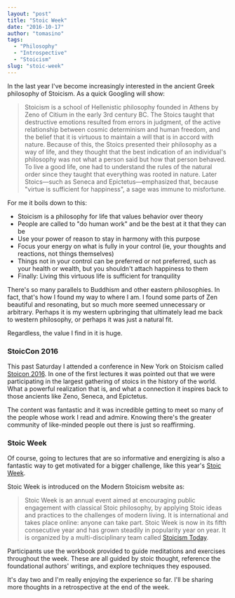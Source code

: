 ```yaml
---
layout: "post"
title: "Stoic Week"
date: "2016-10-17"
author: "tomasino"
tags:
  - "Philosophy"
  - "Introspective"
  - "Stoicism"
slug: "stoic-week"
---
```


In the last year I've become increasingly interested in the ancient Greek philosophy of Stoicism. As a quick Googling will show:

> Stoicism is a school of Hellenistic philosophy founded in Athens by Zeno of Citium in the early 3rd century BC. The Stoics taught that destructive emotions resulted from errors in judgment, of the active relationship between cosmic determinism and human freedom, and the belief that it is virtuous to maintain a will that is in accord with nature. Because of this, the Stoics presented their philosophy as a way of life, and they thought that the best indication of an individual's philosophy was not what a person said but how that person behaved. To live a good life, one had to understand the rules of the natural order since they taught that everything was rooted in nature. Later Stoics—such as Seneca and Epictetus—emphasized that, because "virtue is sufficient for happiness", a sage was immune to misfortune.

For me it boils down to this:

- Stoicism is a philosophy for life that values behavior over theory
- People are called to "do human work" and be the best at it that they can be
- Use your power of reason to stay in harmony with this purpose
- Focus your energy on what is fully in your control (ie, your thoughts and reactions, not things themselves)
- Things not in your control can be preferred or not preferred, such as your health or wealth, but you shouldn't attach happiness to them
- Finally: Living this virtuous life is sufficient for tranquility

There's so many parallels to Buddhism and other eastern philosophies. In fact, that's how I found my way to where I am. I found some parts of Zen beautiful and resonating, but so much more seemed unnecessary or arbitrary. Perhaps it is my western upbringing that ultimately lead me back to western philosophy, or perhaps it was just a natural fit.

Regardless, the value I find in it is huge.

### StoicCon 2016

This past Saturday I attended a conference in New York on Stoicism called [Stoicon 2016][]. In one of the first lectures it was pointed out that we were participating in the largest gathering of stoics in the history of the world. What a powerful realization that is, and what a connection it inspires back to those ancients like Zeno, Seneca, and Epictetus.

The content was fantastic and it was incredible getting to meet so many of the people whose work I read and admire. Knowing there's the greater community of like-minded people out there is just so reaffirming.

### Stoic Week

Of course, going to lectures that are so informative and energizing is also a fantastic way to get motivated for a bigger challenge, like this year's [Stoic Week][].

Stoic Week is introduced on the Modern Stoicism website as:

> Stoic Week is an annual event aimed at encouraging public engagement with classical Stoic philosophy, by applying Stoic ideas and practices to the challenges of modern living. It is international and takes place online: anyone can take part.  Stoic Week is now in its fifth consecutive year and has grown steadily in popularity year on year. It is organized by a multi-disciplinary team called [Stoicism Today][].

Participants use the workbook provided to guide meditations and exercises throughout the week. These are all guided by stoic thought, reference the foundational authors' writings, and explore techniques they espoused.

It's day two and I'm really enjoying the experience so far. I'll be sharing more thoughts in a retrospective at the end of the week.


  [Stoic Week]: http://modernstoicism.com/
    "Stoic Week"
  [Stoicon 2016]: https://howtobeastoic.wordpress.com/stoicon/
    "Stoicon 2016"
  [Stoicism Today]: http://blogs.exeter.ac.uk/stoicismtoday/about/
    "Stoicism Today"
